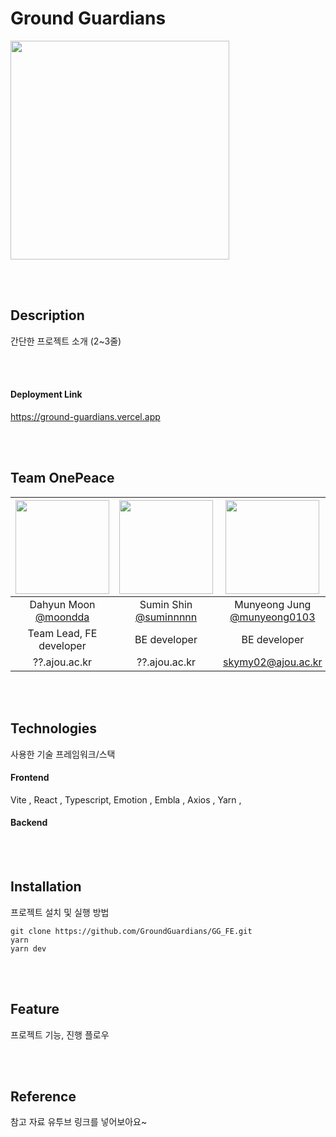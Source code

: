 # Ground Guardians
<img src="https://github.com/GroundGuardians/GG_FE/assets/99591750/7e2c1915-467c-4d6b-a035-ea1d8ac043e8" width="350" height="350"/></p>

<br>
<br>

## Description
간단한 프로젝트 소개 (2~3줄)

<br/>
<br/>

#### Deployment Link
https://ground-guardians.vercel.app

<br/>
<br/>

## Team OnePeace
|<img src="https://avatars.githubusercontent.com/u/93575538?v=4" width="150" height="150"/>|<img src="https://avatars.githubusercontent.com/u/89023026?v=4" width="150" height="150"/>|<img src="https://avatars.githubusercontent.com/u/99591750?v=4" width="150" height="150"/>|<img src="https://avatars.githubusercontent.com/u/134673146?v=4" width="150" height="150"/>|
|:-:|:-:|:-:|:-:|
|Dahyun Moon<br/>[@moondda](https://github.com/moondda)|Sumin Shin<br/>[@suminnnnn](https://github.com/suminnnnn)|Munyeong Jung<br/>[@munyeong0103](https://github.com/munyeong0103)|Eunbi Hwang<br/>[@eunv0110](https://github.com/eunv0110)|
|Team Lead, FE developer|BE developer|BE developer|Designer|
|??.ajou.ac.kr|??.ajou.ac.kr|skymy02@ajou.ac.kr|??.ajou.ac.kr|

<br/>
<br/>

## Technologies
사용한 기술 프레임워크/스택
#### Frontend

Vite , React , Typescript, Emotion ,  Embla , Axios , Yarn ,

#### Backend

<br/>
<br/>

## Installation
프로젝트 설치 및 실행 방법

```
git clone https://github.com/GroundGuardians/GG_FE.git
yarn
yarn dev
```

<br/>
<br/>

## Feature
프로젝트 기능, 진행 플로우

<br/>
<br/>

## Reference
참고 자료
유투브 링크를 넣어보아요~

